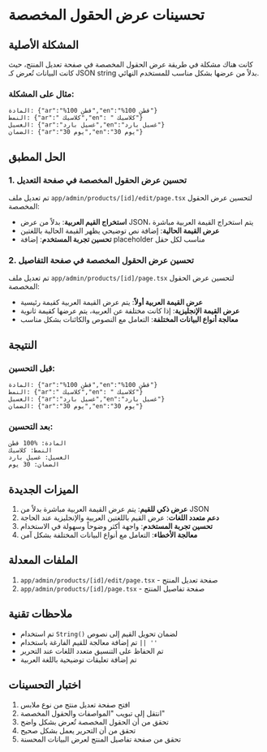 # تحسينات عرض الحقول المخصصة

## المشكلة الأصلية

كانت هناك مشكلة في طريقة عرض الحقول المخصصة في صفحة تعديل المنتج، حيث كانت البيانات تُعرض كـ JSON string بدلاً من عرضها بشكل مناسب للمستخدم النهائي.

### مثال على المشكلة:
```
المادة: {"ar":"%100 قطن","en":"%100 قطن"}
النمط: {"ar":" كلاسيك","en": " كلاسيك"}
الغسيل: {"ar":"غسيل بارد","en":"غسيل بارد"}
الضمان: {"ar":"30 يوم","en":"30 يوم"}
```

## الحل المطبق

### 1. تحسين عرض الحقول المخصصة في صفحة التعديل

تم تعديل ملف `app/admin/products/[id]/edit/page.tsx` لتحسين عرض الحقول المخصصة:

- **استخراج القيم العربية**: بدلاً من عرض JSON، يتم استخراج القيمة العربية مباشرة
- **عرض القيمة الحالية**: إضافة نص توضيحي يظهر القيمة الحالية باللغتين
- **تحسين تجربة المستخدم**: إضافة placeholder مناسب لكل حقل

### 2. تحسين عرض الحقول المخصصة في صفحة التفاصيل

تم تعديل ملف `app/admin/products/[id]/page.tsx` لتحسين عرض الحقول المخصصة:

- **عرض القيمة العربية أولاً**: يتم عرض القيمة العربية كقيمة رئيسية
- **عرض القيمة الإنجليزية**: إذا كانت مختلفة عن العربية، يتم عرضها كقيمة ثانوية
- **معالجة أنواع البيانات المختلفة**: التعامل مع النصوص والكائنات بشكل مناسب

## النتيجة

### قبل التحسين:
```
المادة: {"ar":"%100 قطن","en":"%100 قطن"}
النمط: {"ar":" كلاسيك","en": " كلاسيك"}
الغسيل: {"ar":"غسيل بارد","en":"غسيل بارد"}
الضمان: {"ar":"30 يوم","en":"30 يوم"}
```

### بعد التحسين:
```
المادة: %100 قطن
النمط: كلاسيك
الغسيل: غسيل بارد
الضمان: 30 يوم
```

## الميزات الجديدة

1. **عرض ذكي للقيم**: يتم عرض القيمة العربية مباشرة بدلاً من JSON
2. **دعم متعدد اللغات**: عرض القيم باللغتين العربية والإنجليزية عند الحاجة
3. **تحسين تجربة المستخدم**: واجهة أكثر وضوحاً وسهولة في الاستخدام
4. **معالجة الأخطاء**: التعامل مع أنواع البيانات المختلفة بشكل آمن

## الملفات المعدلة

1. `app/admin/products/[id]/edit/page.tsx` - صفحة تعديل المنتج
2. `app/admin/products/[id]/page.tsx` - صفحة تفاصيل المنتج

## ملاحظات تقنية

- تم استخدام `String()` لضمان تحويل القيم إلى نصوص
- تم إضافة معالجة للقيم الفارغة باستخدام `|| ''`
- تم الحفاظ على التنسيق متعدد اللغات عند التحرير
- تم إضافة تعليقات توضيحية باللغة العربية

## اختبار التحسينات

1. افتح صفحة تعديل منتج من نوع ملابس
2. انتقل إلى تبويب "المواصفات والحقول المخصصة"
3. تحقق من أن الحقول المخصصة تُعرض بشكل واضح
4. تحقق من أن التحرير يعمل بشكل صحيح
5. تحقق من صفحة تفاصيل المنتج لعرض البيانات المحسنة 